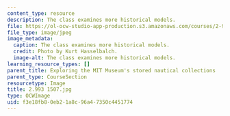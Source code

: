 ```yaml
---
content_type: resource
description: The class examines more historical models.
file: https://ol-ocw-studio-app-production.s3.amazonaws.com/courses/2-993-special-topics-in-mechanical-engineering-the-art-and-science-of-boat-design-january-iap-2007/f3e18fb80eb21a8c96a47350c4451774_29931507.jpg
file_type: image/jpeg
image_metadata:
  caption: The class examines more historical models.
  credit: Photo by Kurt Hasselbalch.
  image-alt: The class examines more historical models.
learning_resource_types: []
parent_title: Exploring the MIT Museum's stored nautical collections
parent_type: CourseSection
resourcetype: Image
title: 2.993 1507.jpg
type: OCWImage
uid: f3e18fb8-0eb2-1a8c-96a4-7350c4451774
---
```

